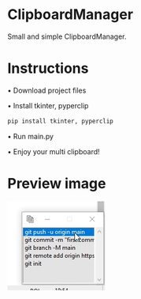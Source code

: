 # ClipboardManager

Small and simple ClipboardManager.

# Instructions
• Download project files

• Install tkinter, pyperclip

```bash
pip install tkinter, pyperclip
```
• Run main.py

• Enjoy your multi clipboard!




# Preview image

![app_preview](https://github.com/SzymCode/ClipboardManager/blob/main/images/preview.png)
